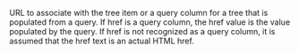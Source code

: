 URL to associate with the tree item or a query column for a tree that is populated from a query.
	If href is a query column, the href value is the value populated by the query. If href is not
	recognized as a query column, it is assumed that the href text is an actual HTML href.
